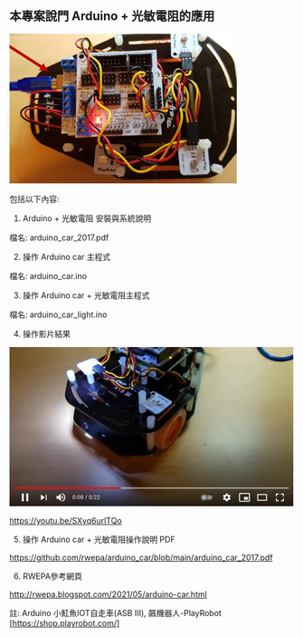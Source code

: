 ## 本專案說門 Arduino + 光敏電阻的應用

![image](https://github.com/rwepa/arduino_car/blob/main/imgs/arduino_car.png)

包括以下內容:

1. Arduino + 光敏電阻 安裝與系統說明

檔名: arduino_car_2017.pdf

2. 操作 Arduino car 主程式

檔名: arduino_car.ino

3. 操作 Arduino car + 光敏電阻主程式

檔名: arduino_car_light.ino

4. 操作影片結果

![image](https://github.com/rwepa/arduino_car/blob/main/imgs/arduino_car_youtube.png)

https://youtu.be/SXyq6urlTQo

5. 操作 Arduino car + 光敏電阻操作說明 PDF

https://github.com/rwepa/arduino_car/blob/main/arduino_car_2017.pdf

6. RWEPA參考網頁

http://rwepa.blogspot.com/2021/05/arduino-car.html

註: Arduino 小魟魚IOT自走車(ASB Ⅲ), 飆機器人-PlayRobot [https://shop.playrobot.com/]
